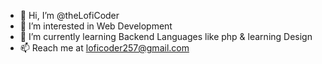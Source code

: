 - 👋 Hi, I’m @theLofiCoder
- 👀 I’m interested in Web Development
- 🌱 I’m currently learning Backend Languages like php & learning Design
- 📫 Reach me at loficoder257@gmail.com

<!---
theLofiCoder/theLofiCoder is a ✨ special ✨ repository because its `README.md` (this file) appears on your GitHub profile.
You can click the Preview link to take a look at your changes.
--->
